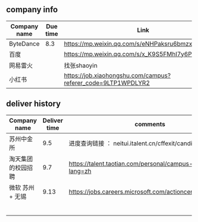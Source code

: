 
## company info
| Company name | Due time | Link |
| -------- | -------- | -------- |
| ByteDance     | 8.3   | https://mp.weixin.qq.com/s/eNHPaksru6bmzxlh1IHGkg   |
| 百度  |    | https://mp.weixin.qq.com/s/x_K9S5FMhI7y6P4oDDxoKA  |  
|网易雷火|   | 找张shaoyin |
| 小红书| | https://job.xiaohongshu.com/campus?referer_code=9LTP1WPDLYR2| 



## deliver history 
| Company name | Deliver time | comments | 
| -------- | -------- | --------|
|苏州中金所| 9.5|进度查询链接 ： neitui.italent.cn/cffexit/candidate|
|淘天集团的校园招聘| 9.7 | https://talent.taotian.com/personal/campus-application?lang=zh|
|微软 苏州+ 无锡| 9.13| https://jobs.careers.microsoft.com/actioncenter/submitted|
||||
||||
||||
||||
||||
||||




